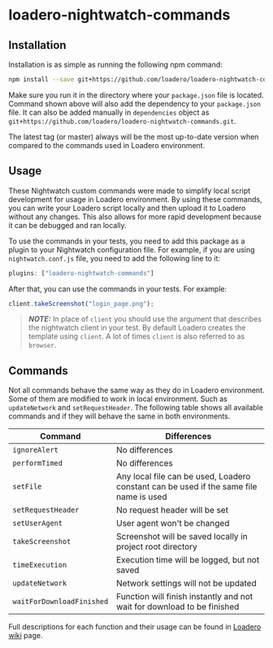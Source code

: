# loadero-nightwatch-commands

## Installation

Installation is as simple as running the following npm command:

```bash
npm install --save git+https://github.com/loadero/loadero-nightwatch-commands.git
```

Make sure you run it in the directory where your `package.json` file is located.
Command shown above will also add the dependency to your `package.json` file.
It can also be added manually in `dependencies` object as 
`git+https://github.com/loadero/loadero-nightwatch-commands.git`.

The latest tag (or master) always will be the most up-to-date version when 
compared to the commands used in Loadero environment.

## Usage

These Nightwatch custom commands were made to simplify local script development 
for usage in Loadero environment. By using these commands, you can write your 
Loadero script locally and then upload it to Loadero without any changes. This 
also allows for more rapid development because it can be debugged and ran 
locally. 

To use the commands in your tests, you need to add this package as a plugin to 
your Nightwatch configuration file. For example, if you are using 
`nightwatch.conf.js` file, you need to add the following line to it:

```javascript
plugins: ["loadero-nightwatch-commands"]
```

After that, you can use the commands in your tests. For example:

```javascript
client.takeScreenshot("login_page.png");
```

> **_NOTE:_**  In place of `client` you should use the argument that describes 
> the nightwatch client in your test. By default Loadero creates the template 
> using `client`. A lot of times `client` is also referred to as `browser`.

## Commands

Not all commands behave the same way as they do in Loadero environment. Some of 
them are modified to work in local environment. Such as `updateNetwork` and 
`setRequestHeader`. The following table shows all available commands and if they 
will behave the same in both environments.

| Command                   | Differences                                                                            |
| ------------------------- | -------------------------------------------------------------------------------------- |
| `ignoreAlert`             | No differences                                                                         |
| `performTimed`            | No differences                                                                         |
| `setFile`                 | Any local file can be used, Loadero constant can be used if the same file name is used |
| `setRequestHeader`        | No request header will be set                                                           |
| `setUserAgent`            | User agent won't be changed                                                             |
| `takeScreenshot`          | Screenshot will be saved locally in project root directory                             |
| `timeExecution`           | Execution time will be logged, but not saved                                           |
| `updateNetwork`           | Network settings will not be updated                                                   |
| `waitForDownloadFinished` | Function will finish instantly and not wait for download to be finished                |

Full descriptions for each function and their usage can be found in 
[Loadero wiki](https://wiki.loadero.com/nightwatch/custom-commands/) page.
